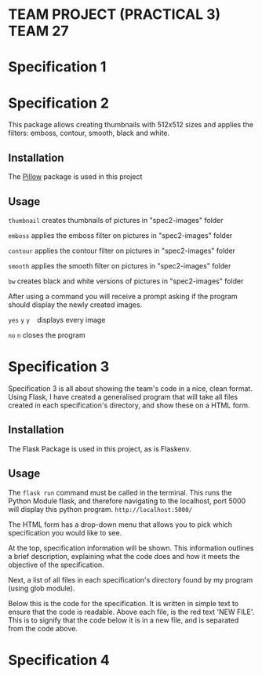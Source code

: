TEAM PROJECT (PRACTICAL 3) TEAM 27
=====

Specification 1
=====

Specification 2
=====

This package allows creating thumbnails with 512x512 sizes and applies the filters: emboss, contour, smooth, black and white.

## Installation

The [Pillow](https://pillow.readthedocs.io/en/stable/) package is used in this project

## Usage

```thumbnail```
creates thumbnails of pictures in "spec2-images" folder

```emboss```
applies the emboss filter on pictures in "spec2-images" folder

```contour```
applies the contour filter on pictures in "spec2-images" folder

```smooth```
applies the smooth filter on pictures in "spec2-images" folder

```bw```
creates black and white versions of pictures in "spec2-images" folder

After using a command you will receive a prompt asking if the program should display the newly created images. 

```yes``` ```y``` ```y``` ``` ``` displays every image

```no``` ```n``` closes the program

Specification 3
=====

Specification 3 is all about showing the team's code in a nice, clean format.
Using Flask, I have created a generalised program that will take all files
created in each specification's directory, and show these on a HTML form.

Installation
-----
The Flask Package is used in this project, as is Flaskenv.

Usage
-------
The ```flask run``` command must be called in the terminal. This runs the Python Module flask, and therefore 
navigating to the localhost, port 5000 will display this python program. ```http://localhost:5000/```

The HTML form has a drop-down menu that allows you to pick which specification
you would like to see. 

At the top, specification information will be shown. 
This information outlines a brief description, explaining what the code does and how it
meets the objective of the specification. 

Next, a list of all files in each specification's
directory found by my program (using glob module).

Below this is the code for the specification. It is written in simple text
to ensure that the code is readable. Above each file, is the red text 'NEW FILE'. 
This is to signify that the code below it is in a new file, and is separated from the code above.


Specification 4
=====